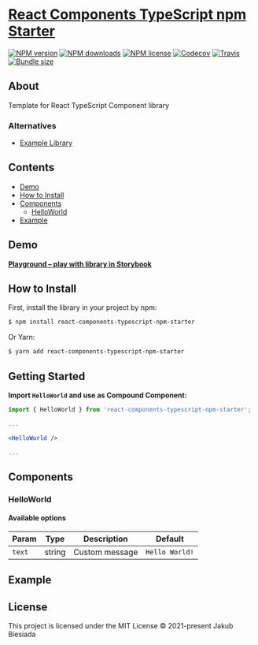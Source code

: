 # [React Components TypeScript npm Starter](https://github.com/the-mes/react-components-typescript-npm-starter)

[![NPM version](https://img.shields.io/npm/v/react-components-typescript-npm-starter?style=flat-square)](https://www.npmjs.com/package/react-components-typescript-npm-starter)
[![NPM downloads](https://img.shields.io/npm/dm/react-components-typescript-npm-starter?style=flat-square)](https://www.npmjs.com/package/react-components-typescript-npm-starter)
[![NPM license](https://img.shields.io/npm/l/react-components-typescript-npm-starter?style=flat-square)](https://www.npmjs.com/package/react-components-typescript-npm-starter)
[![Codecov](https://img.shields.io/codecov/c/github/the-mes/react-components-typescript-npm-starter?style=flat-square)](https://codecov.io/gh/the-mes/react-components-typescript-npm-starter)
[![Travis](https://img.shields.io/travis/com/the-mes/react-components-typescript-npm-starter/main?style=flat-square)](https://travis-ci.com/the-mes/react-components-typescript-npm-starter)
[![Bundle size](https://img.shields.io/bundlephobia/min/react-components-typescript-npm-starter?style=flat-square)](https://bundlephobia.com/result?p=react-components-typescript-npm-starter)

## About

Template for React TypeScript Component library

### Alternatives

- [Example Library](https://example.com/)

## Contents

- [Demo](#demo)
- [How to Install](#how-to-install)
- [Components](#components)
  - [HelloWorld](#hello-world)
- [Example](#example)

## Demo

[**Playground – play with library in Storybook**](https://the-mes.github.io/react-components-typescript-npm-starter/)

## How to Install

First, install the library in your project by npm:

```sh
$ npm install react-components-typescript-npm-starter
```

Or Yarn:

```sh
$ yarn add react-components-typescript-npm-starter
```

## Getting Started

**Import `HelloWorld` and use as Compound Component:**

```jsx
import { HelloWorld } from 'react-components-typescript-npm-starter';

...

<HelloWorld />

...
```

## Components

### HelloWorld

#### Available options

| Param  | Type   | Description    | Default        |
| ------ | ------ | -------------- | -------------- |
| `text` | string | Custom message | `Hello World!` |

## Example

## License

This project is licensed under the MIT License © 2021-present Jakub Biesiada
